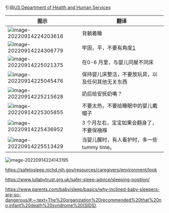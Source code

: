 引自[US Department of Health and Human Services](https://www.hhs.gov/)

| 图示                                                         | 翻译                                             |
| ------------------------------------------------------------ | ------------------------------------------------ |
| ![image-20220914224203616](https://md4zk.oss-cn-beijing.aliyuncs.com/uPic/image-20220914224203616.png) | 背躺着睡                                         |
| ![image-20220914224306779](https://md4zk.oss-cn-beijing.aliyuncs.com/uPic/image-20220914224306779.png) | 牢固，平，不要有角度[1][]                        |
| ![image-20220914225021375](https://md4zk.oss-cn-beijing.aliyuncs.com/uPic/image-20220914225021375.png) | 在0-6 月里，与婴儿同屋不同床                     |
| ![image-20220914225045476](https://md4zk.oss-cn-beijing.aliyuncs.com/uPic/image-20220914225045476.png) | 保持婴儿床整洁，不要放玩具，以及任何其他无关东西 |
| ![image-20220914225215628](https://md4zk.oss-cn-beijing.aliyuncs.com/uPic/image-20220914225215628.png) | 奶后给安抚奶嘴？                                 |
| ![image-20220914225305855](https://md4zk.oss-cn-beijing.aliyuncs.com/uPic/image-20220914225305855.png) | 不要太热，不要给睡眠中的婴儿戴帽子               |
| ![image-20220914225436952](https://md4zk.oss-cn-beijing.aliyuncs.com/uPic/image-20220914225436952.png) | 3 个月左右，宝宝如果会翻身了，不要保襁褓         |
| ![image-20220914225513429](https://md4zk.oss-cn-beijing.aliyuncs.com/uPic/image-20220914225513429.png) | 当婴儿醒时，有人看护时，多一些 tummy time。      |

![image-20220914224143195](https://md4zk.oss-cn-beijing.aliyuncs.com/uPic/image-20220914224143195.png)



https://safetosleep.nichd.nih.gov/resources/caregivers/environment/look

[1]: https://www.medicinenet.com/why_is_inclined_sleep_dangerous_for_babies/article.htm

https://www.lullabytrust.org.uk/safer-sleep-advice/sleeping-position/

https://www.parents.com/baby/sleep/basics/why-inclined-baby-sleepers-are-so-dangerous/#:~:text=The%20organization%20recommended%20that%20no,infant%20death%20syndrome%20(SIDS).